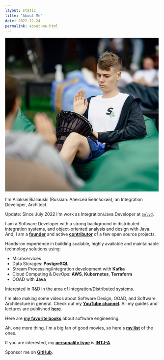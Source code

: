 ```yaml
---
layout: static
title: "About Me"
date: 2022-12-24
permalink: about-me.html
---
```


<img width="500" height="500" src="images/about-me.jpg">

I'm Aliaksei Bialiauski (Russian:
<span lang="ru" xml:lang="ru">Алексей Беля́вский</span>),
an Integration Developer, Architect.

Update: Since July 2022 I'm work as Integration/Java Developer
at [```Solvd```](http://solvd.com).

I am a Software Developer with a strong background in distributed integration systems, and object-oriented analysis and design with Java.
And, I am a [**founder**](/pets.html) and active [**contributor**](https://github.com/h1alexbel) of a few open source projects.

Hands-on experience in building scalable, highly available and maintainable technology solutions using:
- Microservices
- Data Storages: **PostgreSQL**
- Stream Processing/Integration development with **Kafka**
- Cloud Computing & DevOps: **AWS**, **Kubernetes**, **Terraform**
- OOAD with **Java**

Interested in R&D in the area of Integration/Distributed systems.

I'm also making some videos about Software Design, OOAD, and Software Architecture in general.
Check out my [**YouTube channel**](https://www.youtube.com/@absimplearchitect/featured).
All my guides and lectures are published [**here**](/guides.html).

Here are [**my favorite books**](/books.html)
about software engineering.

Ah, one more thing. I'm a big fan of good movies, so here's
[**my list**](/movies.html) of the ones.

If you are interested, my [**personality type**](https://en.wikipedia.org/wiki/Myers%E2%80%93Briggs_Type_Indicator)
is [**INTJ-A**](/images/personality.png).

Sponsor me on [**GitHub**](https://github.com/sponsors/h1alexbel).